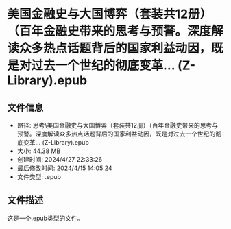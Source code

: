﻿# 美国金融史与大国博弈（套装共12册）（百年金融史带来的思考与预警。深度解读众多热点话题背后的国家利益动因，既是对过去一个世纪的彻底变革... (Z-Library).epub

## 文件信息
- 路径: 思考\美国金融史与大国博弈（套装共12册）（百年金融史带来的思考与预警。深度解读众多热点话题背后的国家利益动因，既是对过去一个世纪的彻底变革... (Z-Library).epub
- 大小: 44.38 MB
- 创建时间: 2024/4/27 22:33:26
- 最后修改时间: 2024/4/15 14:05:24
- 文件类型: .epub

## 文件描述
这是一个.epub类型的文件。

